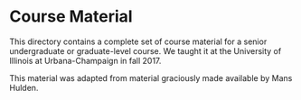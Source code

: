 Course Material
===================================

This directory contains a complete set of course material for a senior 
undergraduate or graduate-level course. We taught it
at the University of Illinois at Urbana-Champaign in fall 2017.

This material was adapted from material graciously made available by Mans Hulden.

